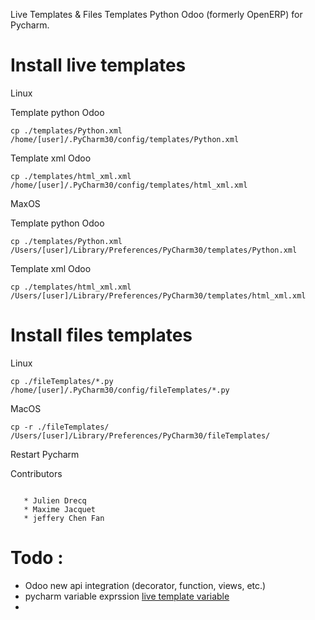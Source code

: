 Live Templates & Files Templates Python Odoo (formerly OpenERP) for Pycharm.

# Install live templates

Linux

Template python Odoo
```
cp ./templates/Python.xml /home/[user]/.PyCharm30/config/templates/Python.xml
```
Template xml Odoo
```
cp ./templates/html_xml.xml /home/[user]/.PyCharm30/config/templates/html_xml.xml
```
MaxOS

Template python Odoo
```
cp ./templates/Python.xml /Users/[user]/Library/Preferences/PyCharm30/templates/Python.xml
```
Template xml Odoo
```
cp ./templates/html_xml.xml /Users/[user]/Library/Preferences/PyCharm30/templates/html_xml.xml
```

# Install files templates

Linux
```
cp ./fileTemplates/*.py /home/[user]/.PyCharm30/config/fileTemplates/*.py
```
MacOS
```
cp -r ./fileTemplates/ /Users/[user]/Library/Preferences/PyCharm30/fileTemplates/
```

Restart Pycharm

Contributors
```

   * Julien Drecq
   * Maxime Jacquet
   * jeffery Chen Fan
```

# Todo : 
* Odoo new api integration (decorator, function, views, etc.)
* pycharm variable exprssion   [live template variable](https://www.jetbrains.com/help/pycharm/template-variables.html)
* 
